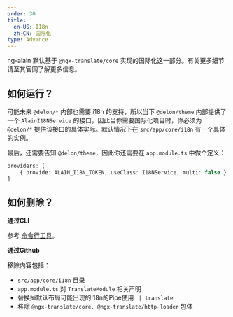 ```yaml
---
order: 30
title:
  en-US: I18n
  zh-CN: 国际化
type: Advance
---
```


ng-alain 默认基于 `@ngx-translate/core` 实现的国际化这一部分。有关更多细节请至其官网了解更多信息。

## 如何运行？

可能未来 `@delon/*` 内部也需要 i18n 的支持，所以当下 `@delon/theme` 内部提供了一个 `AlainI18NService` 的接口，因此当你需要国际化项目时，你必须为 `@delon/*` 提供该接口的具体实际。默认情况下在 `src/app/core/i18n` 有一个具体的实例。

最后，还需要告知 `@delon/theme`，因此你还需要在 `app.module.ts` 中做个定义：

```ts
providers: [
    { provide: ALAIN_I18N_TOKEN, useClass: I18NService, multi: false }
]
```

## 如何删除？

**通过CLI**

参考 [命令行工具](/cli)。

**通过Github**

移除内容包括：

+ `src/app/core/i18n` 目录
+ `app.module.ts` 对 `TranslateModule` 相关声明
+ 替换掉默认布局可能出现的I18n的Pipe使用 ` | translate`
+ 移除 `@ngx-translate/core`、`@ngx-translate/http-loader` 包体
